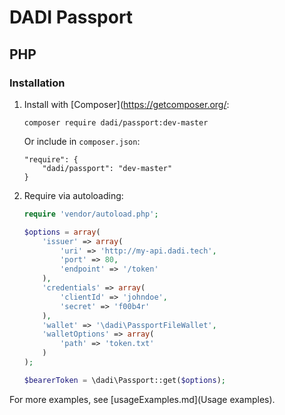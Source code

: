 # DADI Passport

## PHP

### Installation

1. Install with [Composer](https://getcomposer.org/:

	```
	composer require dadi/passport:dev-master
	```

	Or include in `composer.json`:

	```
	"require": {
		"dadi/passport": "dev-master"
	}
	```

1. Require via autoloading:
	
	```php
	require 'vendor/autoload.php';

	$options = array(
		'issuer' => array(
			'uri' => 'http://my-api.dadi.tech',
			'port' => 80,
			'endpoint' => '/token'
		),
		'credentials' => array(
			'clientId' => 'johndoe',
			'secret' => 'f00b4r'
		),
		'wallet' => '\dadi\PassportFileWallet',
		'walletOptions' => array(
			'path' => 'token.txt'
		)
	);

	$bearerToken = \dadi\Passport::get($options);
	```

For more examples, see [usageExamples.md](Usage examples).
